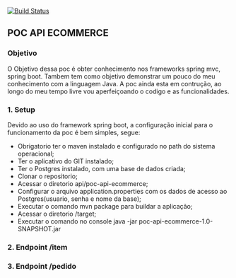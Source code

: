 [![Build Status](https://travis-ci.org/brunojsluz/poc-api-ecommerce.svg?branch=develop)](https://travis-ci.org/brunojsluz/poc-api-ecommerce)

## POC API ECOMMERCE

### Objetivo
O Objetivo dessa poc é obter conhecimento nos frameworks spring mvc, spring boot. Tambem tem como objetivo demonstrar um pouco do meu conhecimento com a linguagem Java. A poc ainda esta em contrução, ao longo do meu tempo livre vou aperfeiçoando o codigo e as funcionalidades.

### 1. Setup
Devido ao uso do framework spring boot, a configuração inicial para o funcionamento da poc é bem simples, segue:
- Obrigatorio ter o maven instalado e configurado no path do sistema operacional;
- Ter o aplicativo do GIT instalado;
- Ter o Postgres instalado, com uma base de dados criada;
- Clonar o repositorio;
- Acessar o diretorio api/poc-api-ecommerce;
- Configurar o arquivo application.properties com os dados de acesso ao Postgres(usuario, senha e nome da base);
- Executar o comando mvn package para buildar a aplicação;
- Acessar o diretorio /target;
- Executar o comando no console java -jar poc-api-ecommerce-1.0-SNAPSHOT.jar

### 2. Endpoint /item

### 3. Endpoint /pedido